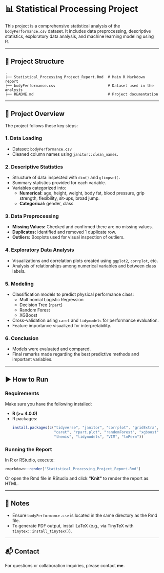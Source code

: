 
# 📊 Statistical Processing Project

This project is a comprehensive statistical analysis of the `bodyPerformance.csv` dataset. It includes data preprocessing, descriptive statistics, exploratory data analysis, and machine learning modeling using R.

---

## 📁 Project Structure

```
.
├── Statistical_Processing_Project_Report.Rmd  # Main R Markdown report
├── bodyPerformance.csv                        # Dataset used in the analysis
├── README.md                                  # Project documentation
```

---

## 📝 Project Overview

The project follows these key steps:

### 1. Data Loading
- Dataset: `bodyPerformance.csv`
- Cleaned column names using `janitor::clean_names`.

### 2. Descriptive Statistics
- Structure of data inspected with `dim()` and `glimpse()`.
- Summary statistics provided for each variable.
- Variables categorized into:
  - **Numerical:** age, height, weight, body fat, blood pressure, grip strength, flexibility, sit-ups, broad jump.
  - **Categorical:** gender, class.

### 3. Data Preprocessing
- **Missing Values:** Checked and confirmed there are no missing values.
- **Duplicates:** Identified and removed 1 duplicate row.
- **Outliers:** Boxplots used for visual inspection of outliers.

### 4. Exploratory Data Analysis
- Visualizations and correlation plots created using `ggplot2`, `corrplot`, etc.
- Analysis of relationships among numerical variables and between class labels.

### 5. Modeling
- Classification models to predict physical performance class:
  - Multinomial Logistic Regression
  - Decision Tree (`rpart`)
  - Random Forest
  - XGBoost
- Cross-validation using `caret` and `tidymodels` for performance evaluation.
- Feature importance visualized for interpretability.

### 6. Conclusion
- Models were evaluated and compared.
- Final remarks made regarding the best predictive methods and important variables.

---

## ▶️ How to Run

### Requirements

Make sure you have the following installed:

- **R (>= 4.0.0)**
- R packages:
  ```R
  install.packages(c("tidyverse", "janitor", "corrplot", "gridExtra", "nnet",
                     "caret", "rpart.plot", "randomForest", "xgboost", 
                     "themis", "tidymodels", "VIM", "lmPerm"))
  ```

### Running the Report

In R or RStudio, execute:

```R
rmarkdown::render("Statistical_Processing_Project_Report.Rmd")
```

Or open the Rmd file in RStudio and click **"Knit"** to render the report as HTML.

---

## 📌 Notes

- Ensure `bodyPerformance.csv` is located in the same directory as the Rmd file.
- To generate PDF output, install LaTeX (e.g., via TinyTeX with `tinytex::install_tinytex()`).

---

## 📬 Contact

For questions or collaboration inquiries, please contact **me**.
